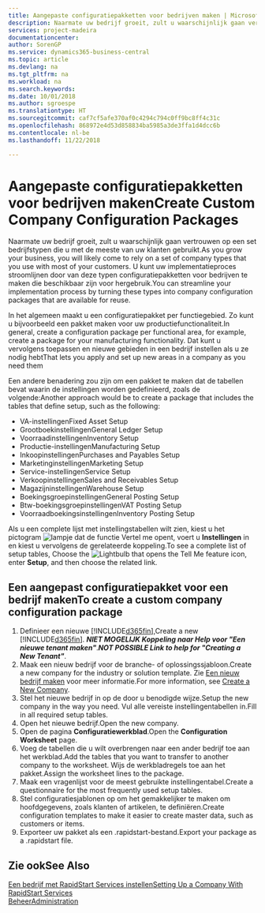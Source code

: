 ```yaml
---
title: Aangepaste configuratiepakketten voor bedrijven maken | Microsoft Docs
description: Naarmate uw bedrijf groeit, zult u waarschijnlijk gaan vertrouwen op een set bedrijfstypen die u met de meeste van uw klanten gebruikt. U kunt uw implementatieproces stroomlijnen door van deze typen configuratiepakketten voor bedrijven te maken die beschikbaar zijn voor hergebruik.
services: project-madeira
documentationcenter: 
author: SorenGP
ms.service: dynamics365-business-central
ms.topic: article
ms.devlang: na
ms.tgt_pltfrm: na
ms.workload: na
ms.search.keywords: 
ms.date: 10/01/2018
ms.author: sgroespe
ms.translationtype: HT
ms.sourcegitcommit: caf7cf5afe370af0c4294c794c0ff9bc8ff4c31c
ms.openlocfilehash: 868972e4d53d858834ba5985a3de3ffa1d4dcc6b
ms.contentlocale: nl-be
ms.lasthandoff: 11/22/2018

---
```

# <a name="create-custom-company-configuration-packages"></a><span data-ttu-id="80cac-104">Aangepaste configuratiepakketten voor bedrijven maken</span><span class="sxs-lookup"><span data-stu-id="80cac-104">Create Custom Company Configuration Packages</span></span>
<span data-ttu-id="80cac-105">Naarmate uw bedrijf groeit, zult u waarschijnlijk gaan vertrouwen op een set bedrijfstypen die u met de meeste van uw klanten gebruikt.</span><span class="sxs-lookup"><span data-stu-id="80cac-105">As you grow your business, you will likely come to rely on a set of company types that you use with most of your customers.</span></span> <span data-ttu-id="80cac-106">U kunt uw implementatieproces stroomlijnen door van deze typen configuratiepakketten voor bedrijven te maken die beschikbaar zijn voor hergebruik.</span><span class="sxs-lookup"><span data-stu-id="80cac-106">You can streamline your implementation process by turning these types into company configuration packages that are available for reuse.</span></span>  

<span data-ttu-id="80cac-107">In het algemeen maakt u een configuratiepakket per functiegebied. Zo kunt u bijvoorbeeld een pakket maken voor uw productiefunctionaliteit.</span><span class="sxs-lookup"><span data-stu-id="80cac-107">In general, create a configuration package per functional area, for example, create a package for your manufacturing functionality.</span></span> <span data-ttu-id="80cac-108">Dat kunt u vervolgens toepassen en nieuwe gebieden in een bedrijf instellen als u ze nodig hebt</span><span class="sxs-lookup"><span data-stu-id="80cac-108">That lets you apply and set up new areas in a company as you need them</span></span>  

<span data-ttu-id="80cac-109">Een andere benadering zou zijn om een pakket te maken dat de tabellen bevat waarin de instellingen worden gedefinieerd, zoals de volgende:</span><span class="sxs-lookup"><span data-stu-id="80cac-109">Another approach would be to create a package that includes the tables that define setup, such as the following:</span></span>  

-   <span data-ttu-id="80cac-110">VA-instellingen</span><span class="sxs-lookup"><span data-stu-id="80cac-110">Fixed Asset Setup</span></span>  
-   <span data-ttu-id="80cac-111">Grootboekinstellingen</span><span class="sxs-lookup"><span data-stu-id="80cac-111">General Ledger Setup</span></span>  
-   <span data-ttu-id="80cac-112">Voorraadinstellingen</span><span class="sxs-lookup"><span data-stu-id="80cac-112">Inventory Setup</span></span>  
-   <span data-ttu-id="80cac-113">Productie-instellingen</span><span class="sxs-lookup"><span data-stu-id="80cac-113">Manufacturing Setup</span></span>  
-   <span data-ttu-id="80cac-114">Inkoopinstellingen</span><span class="sxs-lookup"><span data-stu-id="80cac-114">Purchases and Payables Setup</span></span>  
-   <span data-ttu-id="80cac-115">Marketinginstellingen</span><span class="sxs-lookup"><span data-stu-id="80cac-115">Marketing Setup</span></span>  
-   <span data-ttu-id="80cac-116">Service-instellingen</span><span class="sxs-lookup"><span data-stu-id="80cac-116">Service Setup</span></span>  
-   <span data-ttu-id="80cac-117">Verkoopinstellingen</span><span class="sxs-lookup"><span data-stu-id="80cac-117">Sales and Receivables Setup</span></span>  
-   <span data-ttu-id="80cac-118">Magazijninstellingen</span><span class="sxs-lookup"><span data-stu-id="80cac-118">Warehouse Setup</span></span>  
-   <span data-ttu-id="80cac-119">Boekingsgroepinstellingen</span><span class="sxs-lookup"><span data-stu-id="80cac-119">General Posting Setup</span></span>  
-   <span data-ttu-id="80cac-120">Btw-boekingsgroepinstellingen</span><span class="sxs-lookup"><span data-stu-id="80cac-120">VAT Posting Setup</span></span>  
-   <span data-ttu-id="80cac-121">Voorraadboekingsinstellingen</span><span class="sxs-lookup"><span data-stu-id="80cac-121">Inventory Posting Setup</span></span>  

<span data-ttu-id="80cac-122">Als u een complete lijst met instellingstabellen wilt zien, kiest u het pictogram ![lampje dat de functie Vertel me opent](media/ui-search/search_small.png "Vertel me wat u wilt doen"), voert u **Instellingen** in en kiest u vervolgens de gerelateerde koppeling.</span><span class="sxs-lookup"><span data-stu-id="80cac-122">To see a complete list of setup tables, Choose the ![Lightbulb that opens the Tell Me feature](media/ui-search/search_small.png "Tell me what you want to do") icon, enter **Setup**, and then choose the related link.</span></span>  

## <a name="to-create-a-custom-company-configuration-package"></a><span data-ttu-id="80cac-123">Een aangepast configuratiepakket voor een bedrijf maken</span><span class="sxs-lookup"><span data-stu-id="80cac-123">To create a custom company configuration package</span></span>  
1.  <span data-ttu-id="80cac-124">Definieer een nieuwe [!INCLUDE[d365fin](includes/d365fin_md.md)],</span><span class="sxs-lookup"><span data-stu-id="80cac-124">Create a new [!INCLUDE[d365fin](includes/d365fin_md.md)].</span></span> <span data-ttu-id="80cac-125">***NIET MOGELIJK Koppeling naar Help voor "Een nieuwe tenant maken"***.</span><span class="sxs-lookup"><span data-stu-id="80cac-125">***NOT POSSIBLE Link to help for "Creating a New Tenant"***.</span></span>   
2.  <span data-ttu-id="80cac-126">Maak een nieuw bedrijf voor de branche- of oplossingssjabloon.</span><span class="sxs-lookup"><span data-stu-id="80cac-126">Create a new company for the industry or solution template.</span></span> <span data-ttu-id="80cac-127">Zie [Een nieuw bedrijf maken](admin-how-to-create-a-new-company.md) voor meer informatie.</span><span class="sxs-lookup"><span data-stu-id="80cac-127">For more information, see [Create a New Company](admin-how-to-create-a-new-company.md).</span></span>  
3.  <span data-ttu-id="80cac-128">Stel het nieuwe bedrijf in op de door u benodigde wijze.</span><span class="sxs-lookup"><span data-stu-id="80cac-128">Setup the new company in the way you need.</span></span> <span data-ttu-id="80cac-129">Vul alle vereiste instellingentabellen in.</span><span class="sxs-lookup"><span data-stu-id="80cac-129">Fill in all required setup tables.</span></span>  
4.  <span data-ttu-id="80cac-130">Open het nieuwe bedrijf.</span><span class="sxs-lookup"><span data-stu-id="80cac-130">Open the new company.</span></span>
5. <span data-ttu-id="80cac-131">Open de pagina **Configuratiewerkblad**.</span><span class="sxs-lookup"><span data-stu-id="80cac-131">Open the **Configuration Worksheet** page.</span></span>  
6.  <span data-ttu-id="80cac-132">Voeg de tabellen die u wilt overbrengen naar een ander bedrijf toe aan het werkblad.</span><span class="sxs-lookup"><span data-stu-id="80cac-132">Add the tables that you want to transfer to another company to the worksheet.</span></span> <span data-ttu-id="80cac-133">Wijs de werkbladregels toe aan het pakket.</span><span class="sxs-lookup"><span data-stu-id="80cac-133">Assign the worksheet lines to the package.</span></span>  
7.  <span data-ttu-id="80cac-134">Maak een vragenlijst voor de meest gebruikte instellingentabel.</span><span class="sxs-lookup"><span data-stu-id="80cac-134">Create a questionnaire for the most frequently used setup tables.</span></span>  
8.  <span data-ttu-id="80cac-135">Stel configuratiesjablonen op om het gemakkelijker te maken om hoofdgegevens, zoals klanten of artikelen, te definiëren.</span><span class="sxs-lookup"><span data-stu-id="80cac-135">Create configuration templates to make it easier to create master data, such as customers or items.</span></span>  
9.  <span data-ttu-id="80cac-136">Exporteer uw pakket als een .rapidstart-bestand.</span><span class="sxs-lookup"><span data-stu-id="80cac-136">Export your package as a .rapidstart file.</span></span>  

## <a name="see-also"></a><span data-ttu-id="80cac-137">Zie ook</span><span class="sxs-lookup"><span data-stu-id="80cac-137">See Also</span></span>  
[<span data-ttu-id="80cac-138">Een bedrijf met RapidStart Services instellen</span><span class="sxs-lookup"><span data-stu-id="80cac-138">Setting Up a Company With RapidStart Services</span></span>](admin-set-up-a-company-with-rapidstart.md)  
[<span data-ttu-id="80cac-139">Beheer</span><span class="sxs-lookup"><span data-stu-id="80cac-139">Administration</span></span>](admin-setup-and-administration.md)

